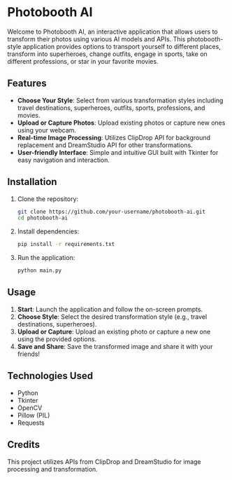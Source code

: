 # Photobooth AI

Welcome to Photobooth AI, an interactive application that allows users to transform their photos using various AI models and APIs. This photobooth-style application provides options to transport yourself to different places, transform into superheroes, change outfits, engage in sports, take on different professions, or star in your favorite movies.

## Features

- **Choose Your Style**: Select from various transformation styles including travel destinations, superheroes, outfits, sports, professions, and movies.
- **Upload or Capture Photos**: Upload existing photos or capture new ones using your webcam.
- **Real-time Image Processing**: Utilizes ClipDrop API for background replacement and DreamStudio API for other transformations.
- **User-friendly Interface**: Simple and intuitive GUI built with Tkinter for easy navigation and interaction.

## Installation

1. Clone the repository:
   ```bash
   git clone https://github.com/your-username/photobooth-ai.git
   cd photobooth-ai
   ```

2. Install dependencies:
   ```bash
   pip install -r requirements.txt
   ```

3. Run the application:
   ```bash
   python main.py
   ```

## Usage

1. **Start**: Launch the application and follow the on-screen prompts.
2. **Choose Style**: Select the desired transformation style (e.g., travel destinations, superheroes).
3. **Upload or Capture**: Upload an existing photo or capture a new one using the provided options.
4. **Save and Share**: Save the transformed image and share it with your friends!

## Technologies Used

- Python
- Tkinter
- OpenCV
- Pillow (PIL)
- Requests

## Credits

This project utilizes APIs from ClipDrop and DreamStudio for image processing and transformation.
